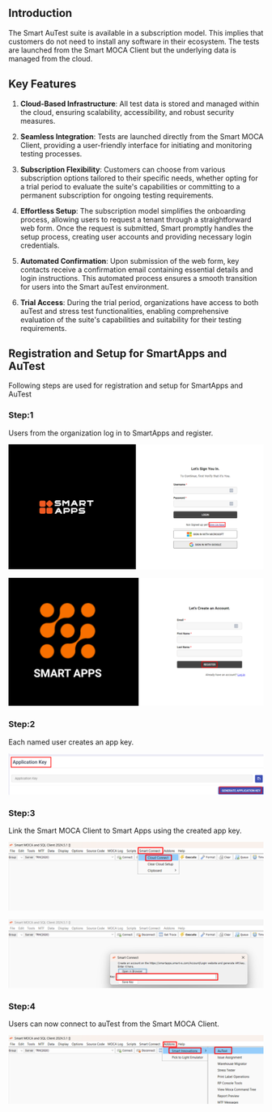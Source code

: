 ## Introduction

The Smart AuTest suite is available in a subscription model. This implies that customers do not need to install any software in their ecosystem. The tests are launched from the Smart MOCA Client but the underlying data is managed from the cloud. 

## Key Features

1. **Cloud-Based Infrastructure**: All test data is stored and managed within the cloud, ensuring scalability, accessibility, and robust security measures.

2. **Seamless Integration**: Tests are launched directly from the Smart MOCA Client, providing a user-friendly interface for initiating and monitoring testing processes.

3. **Subscription Flexibility**: Customers can choose from various subscription options tailored to their specific needs, whether opting for a trial period to evaluate the suite's capabilities or committing to a permanent subscription for ongoing testing requirements.

4. **Effortless Setup**: The subscription model simplifies the onboarding process, allowing users to request a tenant through a straightforward web form. Once the request is submitted, Smart promptly handles the setup process, creating user accounts and providing necessary login credentials.

5. **Automated Confirmation**: Upon submission of the web form, key contacts receive a confirmation email containing essential details and login instructions. This automated process ensures a smooth transition for users into the Smart auTest environment.

6. **Trial Access**: During the trial period, organizations have access to both auTest and stress test functionalities, enabling comprehensive evaluation of the suite's capabilities and suitability for their testing requirements.

## Registration and Setup for SmartApps and AuTest

Following steps are used for registration and setup for SmartApps and AuTest

### Step:1

Users from the organization log in to SmartApps and register.

![](Images/image5.png)

![](Images/image5a.png)

### Step:2

Each named user creates an app key.

![](Images/image6.png)

### Step:3

Link the Smart MOCA Client to Smart Apps using the created app key.

![](Images/image7.png)

![](Images/image8.png)

### Step:4

Users can now connect to auTest from the Smart MOCA Client.

![](Images/image9.png)



